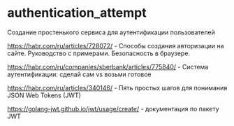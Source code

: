 # authentication_attempt

Создание простенького сервиса для аутентификации пользователей

https://habr.com/ru/articles/728072/ - Способы создания авторизации на сайте. Руководство с примерами. Безопасность в браузере.

https://habr.com/ru/companies/sberbank/articles/775840/ - Система аутентификации: сделай сам vs возьми готовое

https://habr.com/ru/articles/340146/ - Пять простых шагов для понимания JSON Web Tokens (JWT)

https://golang-jwt.github.io/jwt/usage/create/ - документация по пакету JWT